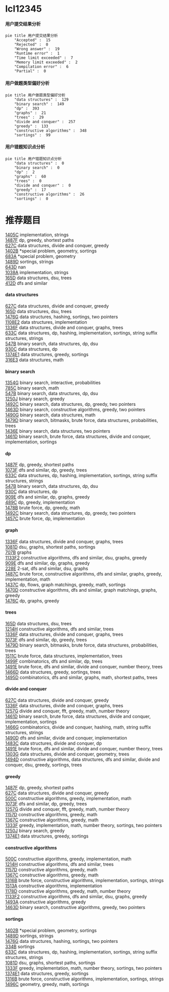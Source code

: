 # lcl12345
<!-- tabs:start -->
#### **用户提交结果分析**

```mermaid
pie title 用户提交结果分析
    "Accepted" :  15
    "Rejected" :  0
    "Wrong answer" :  19
    "Runtime error" :  1
    "Time limit exceeded" :  7
    "Memory limit exceeded" :  2
    "Compilation error" :  6
    "Partial" :  0
```
#### **用户做题类型偏好分析**

```mermaid
pie title 用户做题类型偏好分析
    "data structures" :  129
    "binary search" :  149
    "dp" :  393
    "graphs" :  21
    "trees" :  29
    "divide and conquer" :  257
    "greedy" :  133
    "constructive algorithms" :  348
    "sortings" :  99
```
#### **用户错题知识点分析**

```mermaid
pie title 用户错题知识点分析
    "data structures" :  0
    "binary search" :  0
    "dp" :  2
    "graphs" :  60
    "trees" :  0
    "divide and conquer" :  0
    "greedy" :  17
    "constructive algorithms" :  26
    "sortings" :  0
```
<!-- tabs:end -->
# 推荐题目
[1405C](https://codeforces.com/contest/1405/problem/C)		implementation,
                        strings		  
[1487F](http://codeforces.com/problemset/problem/1487/F)		dp,
                        greedy,
                        shortest paths		  
[627C](http://codeforces.com/problemset/problem/627/C)		data structures,
                        divide and conquer,
                        greedy		  
[1402B](http://codeforces.com/problemset/problem/1402/B)		*special problem,
                        geometry,
                        sortings		  
[683A](http://codeforces.com/problemset/problem/683/A)		*special problem,
                        geometry		  
[1489D](https://codeforces.com/contest/1489/problem/D)		sortings,
                        strings		  
[643D](http://codeforces.com/problemset/problem/643/D)		nan		  
[1038A](http://codeforces.com/problemset/problem/1038/A)		implementation,
                        strings		  
[165D](http://codeforces.com/problemset/problem/165/D)		data structures,
                        dsu,
                        trees		  
[412D](http://codeforces.com/problemset/problem/412/D)		dfs and similar		  
<!-- tabs:start -->
#### **data structures**
[627C](http://codeforces.com/problemset/problem/627/C)		data structures,
                        divide and conquer,
                        greedy		  
[165D](http://codeforces.com/problemset/problem/165/D)		data structures,
                        dsu,
                        trees		  
[1476G](http://codeforces.com/problemset/problem/1476/G)		data structures,
                        hashing,
                        sortings,
                        two pointers		  
[1108E2](http://codeforces.com/problemset/problem/1108/E2)		data structures,
                        implementation		  
[1336F](http://codeforces.com/problemset/problem/1336/F)		data structures,
                        divide and conquer,
                        graphs,
                        trees		  
[633C](http://codeforces.com/problemset/problem/633/C)		data structures,
                        dp,
                        hashing,
                        implementation,
                        sortings,
                        string suffix structures,
                        strings		  
[547B](http://codeforces.com/problemset/problem/547/B)		binary search,
                        data structures,
                        dp,
                        dsu		  
[930C](http://codeforces.com/problemset/problem/930/C)		data structures,
                        dp		  
[1374E1](http://codeforces.com/problemset/problem/1374/E1)		data structures,
                        greedy,
                        sortings		  
[316E3](http://codeforces.com/problemset/problem/316/E3)		data structures,
                        math		  
#### **binary search**
[1354G](http://codeforces.com/problemset/problem/1354/G)		binary search,
                        interactive,
                        probabilities		  
[785C](http://codeforces.com/problemset/problem/785/C)		binary search,
                        math		  
[547B](http://codeforces.com/problemset/problem/547/B)		binary search,
                        data structures,
                        dp,
                        dsu		  
[1250J](http://codeforces.com/problemset/problem/1250/J)		binary search,
                        greedy		  
[1492C](http://codeforces.com/problemset/problem/1492/C)		binary search,
                        data structures,
                        dp,
                        greedy,
                        two pointers		  
[1463D](http://codeforces.com/problemset/problem/1463/D)		binary search,
                        constructive algorithms,
                        greedy,
                        two pointers		  
[1490G](http://codeforces.com/problemset/problem/1490/G)		binary search,
                        data structures,
                        math		  
[1479D](http://codeforces.com/problemset/problem/1479/D)		binary search,
                        bitmasks,
                        brute force,
                        data structures,
                        probabilities,
                        trees		  
[1436E](http://codeforces.com/problemset/problem/1436/E)		binary search,
                        data structures,
                        two pointers		  
[1461D](http://codeforces.com/problemset/problem/1461/D)		binary search,
                        brute force,
                        data structures,
                        divide and conquer,
                        implementation,
                        sortings		  
#### **dp**
[1487F](http://codeforces.com/problemset/problem/1487/F)		dp,
                        greedy,
                        shortest paths		  
[1073F](http://codeforces.com/problemset/problem/1073/F)		dfs and similar,
                        dp,
                        greedy,
                        trees		  
[633C](http://codeforces.com/problemset/problem/633/C)		data structures,
                        dp,
                        hashing,
                        implementation,
                        sortings,
                        string suffix structures,
                        strings		  
[547B](http://codeforces.com/problemset/problem/547/B)		binary search,
                        data structures,
                        dp,
                        dsu		  
[930C](http://codeforces.com/problemset/problem/930/C)		data structures,
                        dp		  
[909E](http://codeforces.com/problemset/problem/909/E)		dfs and similar,
                        dp,
                        graphs,
                        greedy		  
[489C](http://codeforces.com/problemset/problem/489/C)		dp,
                        greedy,
                        implementation		  
[1478B](http://codeforces.com/problemset/problem/1478/B)		brute force,
                        dp,
                        greedy,
                        math		  
[1492C](http://codeforces.com/problemset/problem/1492/C)		binary search,
                        data structures,
                        dp,
                        greedy,
                        two pointers		  
[1457C](https://codeforces.com/contest/1457/problem/C)		brute force,
                        dp,
                        implementation		  
#### **graph**
[1336F](http://codeforces.com/problemset/problem/1336/F)		data structures,
                        divide and conquer,
                        graphs,
                        trees		  
[1081D](http://codeforces.com/problemset/problem/1081/D)		dsu,
                        graphs,
                        shortest paths,
                        sortings		  
[707B](http://codeforces.com/problemset/problem/707/B)		graphs		  
[1133F2](http://codeforces.com/problemset/problem/1133/F2)		constructive algorithms,
                        dfs and similar,
                        dsu,
                        graphs,
                        greedy		  
[909E](http://codeforces.com/problemset/problem/909/E)		dfs and similar,
                        dp,
                        graphs,
                        greedy		  
[228E](http://codeforces.com/problemset/problem/228/E)		2-sat,
                        dfs and similar,
                        dsu,
                        graphs		  
[1487C](http://codeforces.com/problemset/problem/1487/C)		brute force,
                        constructive algorithms,
                        dfs and similar,
                        graphs,
                        greedy,
                        implementation,
                        math		  
[1437C](http://codeforces.com/problemset/problem/1437/C)		dp,
                        flows,
                        graph matchings,
                        greedy,
                        math,
                        sortings		  
[1470D](http://codeforces.com/problemset/problem/1470/D)		constructive algorithms,
                        dfs and similar,
                        graph matchings,
                        graphs,
                        greedy		  
[1476C](http://codeforces.com/problemset/problem/1476/C)		dp,
                        graphs,
                        greedy		  
#### **trees**
[165D](http://codeforces.com/problemset/problem/165/D)		data structures,
                        dsu,
                        trees		  
[1214H](http://codeforces.com/problemset/problem/1214/H)		constructive algorithms,
                        dfs and similar,
                        trees		  
[1336F](http://codeforces.com/problemset/problem/1336/F)		data structures,
                        divide and conquer,
                        graphs,
                        trees		  
[1073F](http://codeforces.com/problemset/problem/1073/F)		dfs and similar,
                        dp,
                        greedy,
                        trees		  
[1479D](http://codeforces.com/problemset/problem/1479/D)		binary search,
                        bitmasks,
                        brute force,
                        data structures,
                        probabilities,
                        trees		  
[1511C](http://codeforces.com/problemset/problem/1511/C)		brute force,
                        data structures,
                        implementation,
                        trees		  
[1499F](http://codeforces.com/problemset/problem/1499/F)		combinatorics,
                        dfs and similar,
                        dp,
                        trees		  
[1491E](http://codeforces.com/problemset/problem/1491/E)		brute force,
                        dfs and similar,
                        divide and conquer,
                        number theory,
                        trees		  
[1466D](http://codeforces.com/problemset/problem/1466/D)		data structures,
                        greedy,
                        sortings,
                        trees		  
[1495D](http://codeforces.com/problemset/problem/1495/D)		combinatorics,
                        dfs and similar,
                        graphs,
                        math,
                        shortest paths,
                        trees		  
#### **divide and conquer**
[627C](http://codeforces.com/problemset/problem/627/C)		data structures,
                        divide and conquer,
                        greedy		  
[1336F](http://codeforces.com/problemset/problem/1336/F)		data structures,
                        divide and conquer,
                        graphs,
                        trees		  
[1257G](http://codeforces.com/problemset/problem/1257/G)		divide and conquer,
                        fft,
                        greedy,
                        math,
                        number theory		  
[1461D](http://codeforces.com/problemset/problem/1461/D)		binary search,
                        brute force,
                        data structures,
                        divide and conquer,
                        implementation,
                        sortings		  
[1466G](http://codeforces.com/problemset/problem/1466/G)		combinatorics,
                        divide and conquer,
                        hashing,
                        math,
                        string suffix structures,
                        strings		  
[1490D](http://codeforces.com/problemset/problem/1490/D)		dfs and similar,
                        divide and conquer,
                        implementation		  
[1483C](https://codeforces.com/contest/1483/problem/C)		data structures,
                        divide and conquer,
                        dp		  
[1491E](http://codeforces.com/problemset/problem/1491/E)		brute force,
                        dfs and similar,
                        divide and conquer,
                        number theory,
                        trees		  
[1303G](http://codeforces.com/problemset/problem/1303/G)		data structures,
                        divide and conquer,
                        geometry,
                        trees		  
[1494D](http://codeforces.com/problemset/problem/1494/D)		constructive algorithms,
                        data structures,
                        dfs and similar,
                        divide and conquer,
                        dsu,
                        greedy,
                        sortings,
                        trees		  
#### **greedy**
[1487F](http://codeforces.com/problemset/problem/1487/F)		dp,
                        greedy,
                        shortest paths		  
[627C](http://codeforces.com/problemset/problem/627/C)		data structures,
                        divide and conquer,
                        greedy		  
[500C](http://codeforces.com/problemset/problem/500/C)		constructive algorithms,
                        greedy,
                        implementation,
                        math		  
[1073F](http://codeforces.com/problemset/problem/1073/F)		dfs and similar,
                        dp,
                        greedy,
                        trees		  
[1257G](http://codeforces.com/problemset/problem/1257/G)		divide and conquer,
                        fft,
                        greedy,
                        math,
                        number theory		  
[1157D](http://codeforces.com/problemset/problem/1157/D)		constructive algorithms,
                        greedy,
                        math		  
[1367C](http://codeforces.com/problemset/problem/1367/C)		constructive algorithms,
                        greedy,
                        math		  
[1333F](http://codeforces.com/problemset/problem/1333/F)		greedy,
                        implementation,
                        math,
                        number theory,
                        sortings,
                        two pointers		  
[1250J](http://codeforces.com/problemset/problem/1250/J)		binary search,
                        greedy		  
[1374E1](http://codeforces.com/problemset/problem/1374/E1)		data structures,
                        greedy,
                        sortings		  
#### **constructive algorithms**
[500C](http://codeforces.com/problemset/problem/500/C)		constructive algorithms,
                        greedy,
                        implementation,
                        math		  
[1214H](http://codeforces.com/problemset/problem/1214/H)		constructive algorithms,
                        dfs and similar,
                        trees		  
[1157D](http://codeforces.com/problemset/problem/1157/D)		constructive algorithms,
                        greedy,
                        math		  
[1367C](http://codeforces.com/problemset/problem/1367/C)		constructive algorithms,
                        greedy,
                        math		  
[1316B](http://codeforces.com/problemset/problem/1316/B)		brute force,
                        constructive algorithms,
                        implementation,
                        sortings,
                        strings		  
[1513A](http://codeforces.com/problemset/problem/1513/A)		constructive algorithms,
                        implementation		  
[1178D](http://codeforces.com/problemset/problem/1178/D)		constructive algorithms,
                        greedy,
                        math,
                        number theory		  
[1133F2](http://codeforces.com/problemset/problem/1133/F2)		constructive algorithms,
                        dfs and similar,
                        dsu,
                        graphs,
                        greedy		  
[1493A](http://codeforces.com/problemset/problem/1493/A)		constructive algorithms,
                        greedy		  
[1463D](http://codeforces.com/problemset/problem/1463/D)		binary search,
                        constructive algorithms,
                        greedy,
                        two pointers		  
#### **sortings**
[1402B](http://codeforces.com/problemset/problem/1402/B)		*special problem,
                        geometry,
                        sortings		  
[1489D](https://codeforces.com/contest/1489/problem/D)		sortings,
                        strings		  
[1476G](http://codeforces.com/problemset/problem/1476/G)		data structures,
                        hashing,
                        sortings,
                        two pointers		  
[334B](http://codeforces.com/problemset/problem/334/B)		sortings		  
[633C](http://codeforces.com/problemset/problem/633/C)		data structures,
                        dp,
                        hashing,
                        implementation,
                        sortings,
                        string suffix structures,
                        strings		  
[1081D](http://codeforces.com/problemset/problem/1081/D)		dsu,
                        graphs,
                        shortest paths,
                        sortings		  
[1333F](http://codeforces.com/problemset/problem/1333/F)		greedy,
                        implementation,
                        math,
                        number theory,
                        sortings,
                        two pointers		  
[1374E1](http://codeforces.com/problemset/problem/1374/E1)		data structures,
                        greedy,
                        sortings		  
[1316B](http://codeforces.com/problemset/problem/1316/B)		brute force,
                        constructive algorithms,
                        implementation,
                        sortings,
                        strings		  
[1496C](https://codeforces.com/contest/1496/problem/C)		geometry,
                        greedy,
                        math,
                        sortings		  
<!-- tabs:end -->
